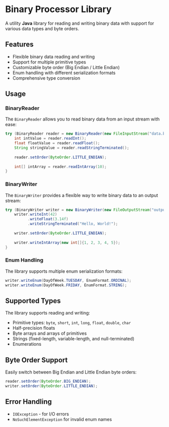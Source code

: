 # Binary Processor Library

A utility **Java** library for reading and writing binary data with support for various data types and byte orders.

## Features

- Flexible binary data reading and writing
- Support for multiple primitive types
- Customizable byte order (Big Endian / Little Endian)
- Enum handling with different serialization formats
- Comprehensive type conversion

## Usage

### BinaryReader

The `BinaryReader` allows you to read binary data from an input stream with ease:

```java
try (BinaryReader reader = new BinaryReader(new FileInputStream("data.bin"))) {
    int intValue = reader.readInt();
    float floatValue = reader.readFloat();
    String stringValue = reader.readStringTerminated();
    
    reader.setOrder(ByteOrder.LITTLE_ENDIAN);
    
    int[] intArray = reader.readIntArray(10);
}
```

### BinaryWriter

The `BinaryWriter` provides a flexible way to write binary data to an output stream:

```java
try (BinaryWriter writer = new BinaryWriter(new FileOutputStream("output.bin"))) {
    writer.writeInt(42)
          .writeFloat(3.14f)
          .writeStringTerminated("Hello, World!");
    
    writer.setOrder(ByteOrder.LITTLE_ENDIAN);
    
    writer.writeIntArray(new int[]{1, 2, 3, 4, 5});
}
```

### Enum Handling

The library supports multiple enum serialization formats:

```java
writer.writeEnum(DayOfWeek.TUESDAY, EnumFormat.ORDINAL);
writer.writeEnum(DayOfWeek.FRIDAY, EnumFormat.STRING);
```

## Supported Types

The library supports reading and writing:
- Primitive types: `byte`, `short`, `int`, `long`, `float`, `double`, `char`
- Half-precision floats
- Byte arrays and arrays of primitives
- Strings (fixed-length, variable-length, and null-terminated)
- Enumerations

## Byte Order Support

Easily switch between Big Endian and Little Endian byte orders:

```java
reader.setOrder(ByteOrder.BIG_ENDIAN);
writer.setOrder(ByteOrder.LITTLE_ENDIAN);
```

## Error Handling

- `IOException` - for I/O errors
- `NoSuchElementException` for invalid enum names